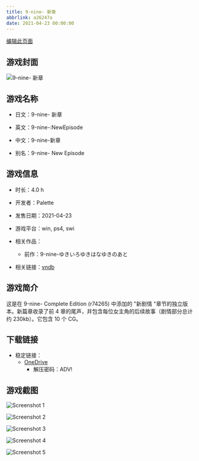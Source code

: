 ```yaml
---
title: 9-nine- 新章
abbrlink: a26247a
date: 2021-04-23 00:00:00
---
```

[编辑此页面](https://github.com/ACG-3/ADV3-source/blob/main/source/_posts/games/9-nine-%20%E6%96%B0%E7%AB%A0.md)

## 游戏封面

![9-nine- 新章](https://pan.timero.xyz/d/onedrive/img_lib_001/9-nine-%20%E6%96%B0%E7%AB%A0_cover.avif)


## 游戏名称

- 日文：9-nine- 新章
- 英文：9-nine-:NewEpisode
- 中文：9-nine-新章

- 别名：9-nine- New Episode


## 游戏信息

- 时长：4.0 h
- 开发者：Palette
- 发售日期：2021-04-23
- 游戏平台：win, ps4, swi
- 相关作品：
   - 前作：9-nine-ゆきいろゆきはなゆきのあと

- 相关链接：[vndb](https://vndb.org/v29724)


## 游戏简介

这是在 9-nine- Complete Edition (r74265) 中添加的 "新剧情 "章节的独立版本。新篇章收录了前 4 章的尾声，并包含每位女主角的后续故事（剧情部分总计约 230kb）。它包含 10 个 CG。


## 下载链接

- 稳定链接：
    - [OneDrive](https://pan.timero.xyz/onedrive/adv_lib_001/9-nine-%20%E6%96%B0%E7%AB%A0)
        - 解压密码：ADV!



## 游戏截图


![Screenshot 1](https://pan.timero.xyz/d/onedrive/img_lib_001/9-nine-%20%E6%96%B0%E7%AB%A0_Screenshot_1.avif)

![Screenshot 2](https://pan.timero.xyz/d/onedrive/img_lib_001/9-nine-%20%E6%96%B0%E7%AB%A0_Screenshot_2.avif)

![Screenshot 3](https://pan.timero.xyz/d/onedrive/img_lib_001/9-nine-%20%E6%96%B0%E7%AB%A0_Screenshot_3.avif)

![Screenshot 4](https://pan.timero.xyz/d/onedrive/img_lib_001/9-nine-%20%E6%96%B0%E7%AB%A0_Screenshot_4.avif)

![Screenshot 5](https://pan.timero.xyz/d/onedrive/img_lib_001/9-nine-%20%E6%96%B0%E7%AB%A0_Screenshot_5.avif)

